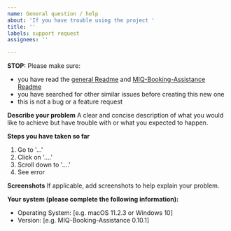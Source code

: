 ```yaml
---
name: General question / help
about: 'If you have trouble using the project '
title: ''
labels: support request
assignees: ''

---
```


**STOP:** Please make sure:  
- you have read the [general Readme](https://github.com/jvolker/miq-nz-booking-tools/#readme) and [MIQ-Booking-Assistance Readme](https://github.com/jvolker/miq-nz-booking-tools/blob/master/MIQ-Booking-Assistance/README.md)
- you have searched for other similar issues before creating this new one
- this is not a bug or a feature request

**Describe your problem**
A clear and concise description of what you would like to achieve but have trouble with or what you expected to happen.

**Steps you have taken so far**
1. Go to '...'
2. Click on '....'
3. Scroll down to '....'
4. See error

**Screenshots**
If applicable, add screenshots to help explain your problem.

**Your system (please complete the following information):**
 - Operating System: [e.g. macOS 11.2.3 or Windows 10]
 - Version:  [e.g. MIQ-Booking-Assistance 0.10.1]
